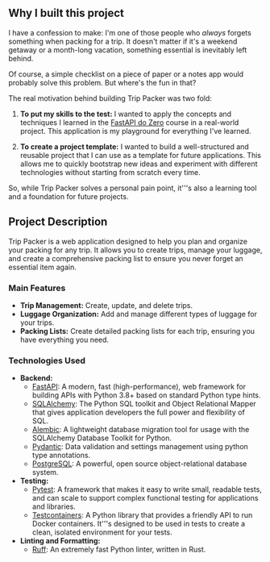 ## Why I built this project

I have a confession to make: I'm one of those people who *always* forgets something when packing for a trip. It doesn't matter if it's a weekend getaway or a month-long vacation, something essential is inevitably left behind.

Of course, a simple checklist on a piece of paper or a notes app would probably solve this problem. But where's the fun in that?

The real motivation behind building Trip Packer was two fold:

1.  **To put my skills to the test:** I wanted to apply the concepts and techniques I learned in the [FastAPI do Zero](https://fastapidozero.dunossauro.com/estavel/) course in a real-world project. This application is my playground for everything I've learned.

2.  **To create a project template:** I wanted to build a well-structured and reusable project that I can use as a template for future applications. This allows me to quickly bootstrap new ideas and experiment with different technologies without starting from scratch every time.

So, while Trip Packer solves a personal pain point, it'''s also a learning tool and a foundation for future projects.

## Project Description

Trip Packer is a web application designed to help you plan and organize your packing for any trip. It allows you to create trips, manage your luggage, and create a comprehensive packing list to ensure you never forget an essential item again.

### Main Features

*   **Trip Management:** Create, update, and delete trips.
*   **Luggage Organization:** Add and manage different types of luggage for your trips.
*   **Packing Lists:** Create detailed packing lists for each trip, ensuring you have everything you need.

### Technologies Used

*   **Backend:**
    *   [FastAPI](https://fastapi.tiangolo.com/): A modern, fast (high-performance), web framework for building APIs with Python 3.8+ based on standard Python type hints.
    *   [SQLAlchemy](https://www.sqlalchemy.org/): The Python SQL toolkit and Object Relational Mapper that gives application developers the full power and flexibility of SQL.
    *   [Alembic](https://alembic.sqlalchemy.org/en/latest/): A lightweight database migration tool for usage with the SQLAlchemy Database Toolkit for Python.
    *   [Pydantic](https://pydantic-docs.helpmanual.io/): Data validation and settings management using python type annotations.
    *   [PostgreSQL](https://www.postgresql.org/): A powerful, open source object-relational database system.
*   **Testing:**
    *   [Pytest](https://docs.pytest.org/en/7.1.x/): A framework that makes it easy to write small, readable tests, and can scale to support complex functional testing for applications and libraries.
    *   [Testcontainers](https://testcontainers-python.readthedocs.io/en/latest/): A Python library that provides a friendly API to run Docker containers. It'''s designed to be used in tests to create a clean, isolated environment for your tests.
*   **Linting and Formatting:**
    *   [Ruff](https://github.com/astral-sh/ruff): An extremely fast Python linter, written in Rust.

